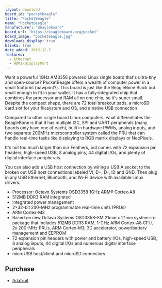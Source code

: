 ```yaml
---
layout: download
board_id: "pocketbeagle"
title: "PocketBeagle"
name: "PocketBeagle"
manufacturer: "BeagleBoard"
board_url: "https://beagleboard.org/pocket"
board_image: "pocketbeagle.jpg"
downloads_display: true
blinka: true
date_added: 2019-12-3
features:
  - Ethernet
  - HDMI/DisplayPort
---
```


Want a powerful 1GHz AM3358 powered Linux single board that's ultra-tiny and open-source? PocketBeagle offers a wealth of computer power in a small footprint (pawprint?). This board is just like the BeagleBone Black but small enough to fit in your wallet. It has a fully-integrated chip that combines the processor and RAM all on one chip, so it's super small. Despite the compact shape, there are 72 total breakout pads, a microSD card slot for your filesystem and OS, and a native USB connection

Compared to other single board Linux computers, what differentiates the BeagleBone is that it has multiple I2C, SPI and UART peripherals (many boards only have one of each), built in hardware PWMs, analog inputs, and two separate 200MHz microcontroller system called the PRU that can handle real-time tasks like displaying to RGB matrix displays or NeoPixels.

It's not too much larger than our Feathers, but comes with 72 expansion pin headers, high-speed USB, 8 analog pins, 44 digital I/Os, and plenty of digital interface peripherals.

You can also add a USB host connection by wiring a USB A socket to the broken out USB host connections labeled VI, D+, D-, ID and GND. Then plug in any USB Ethernet, Bluetooth, and Wi-Fi device with available Linux drivers.

- Processor: Octavo Systems OSD3358 1GHz ARM® Cortex-A8
- 512MB DDR3 RAM integrated
- Integrated power management
- 2×32-bit 200-MHz programmable real-time units (PRUs)
- ARM Cortex-M3
- Based on new Octavo Systems OSD3358-SM 21mm x 21mm system-in-package that includes 512MB DDR3 RAM, 1-GHz ARM Cortex-A8 CPU, 2x 200-MHz PRUs, ARM Cortex-M3, 3D accelerator, power/battery management and EEPROM
- 72 expansion pin headers with power and battery I/Os, high-speed USB, 8 analog inputs, 44 digital I/Os and numerous digital interface peripherals
- microUSB host/client and microSD connectors

## Purchase
* [Adafruit](https://www.adafruit.com/product/4179)
